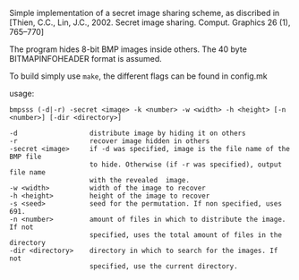 Simple implementation of a secret image sharing scheme, as discribed in
[Thien, C.C., Lin, J.C., 2002. Secret image sharing. Comput. Graphics 26 (1), 765–770]

The program hides 8-bit BMP images inside others. The 40 byte BITMAPINFOHEADER
format is assumed.

To build simply use `make`, the different flags can be found in config.mk

usage:

```
bmpsss (-d|-r) -secret <image> -k <number> -w <width> -h <height> [-n <number>] [-dir <directory>]

-d                  distribute image by hiding it on others
-r                  recover image hidden in others
-secret <image>     if -d was specified, image is the file name of the BMP file
                    to hide. Otherwise (if -r was specified), output file name 
                    with the revealed  image.
-w <width>          width of the image to recover
-h <height>         height of the image to recover
-s <seed>           seed for the permutation. If non specified, uses 691.
-n <number>         amount of files in which to distribute the image. If not 
                    specified, uses the total amount of files in the directory 
-dir <directory>    directory in which to search for the images. If not 
                    specified, use the current directory.
```
